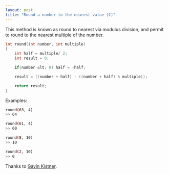```yaml
---
layout: post
title: "Round a number to the nearest value [C]"
---
```

This method is known as round to nearest via modulus division, and permit to round to the nearest multiple of the number.
```c
int round(int number, int multiple)
{
    int half = multiple/ 2;
    int result = 0;

    if(number &lt; 0) half = -half;

    result = ((number + half) - ((number + half) % multiple));

    return result;
}
```
Examples:
```bash
round(63, 4)
>> 64

round(61, 4)
>> 60

round(8, 10)
>> 10

round(2, 10)
>> 0
```
Thanks to [Gavin Kistner](http://phrogz.net/).